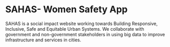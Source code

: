 #  SAHAS- Women Safety App

SAHAS is a social impact website working towards Building Responsive, Inclusive, Safe and Equitable Urban Systems. We collaborate with government and non-government stakeholders in using big data to improve infrastructure and services in cities.


